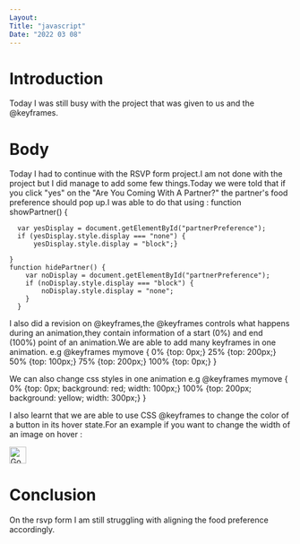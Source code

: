 ```yaml
---
Layout:
Title: "javascript"
Date: "2022 03 08"
---
```


# Introduction
Today I was still busy with the project that was given to us and the @keyframes.


# Body
Today I had to continue with the RSVP form project.I am not done with the project but I did manage to add some few things.Today we were told that if you click "yes" on the "Are You Coming With A Partner?" the partner's food preference should pop up.I was able to do that using :  function showPartner() {
      
      var yesDisplay = document.getElementById("partnerPreference");
      if (yesDisplay.style.display === "none") {
          yesDisplay.style.display = "block";}
     
    }
    function hidePartner() {
        var noDisplay = document.getElementById("partnerPreference");
        if (noDisplay.style.display === "block") {
            noDisplay.style.display = "none";
        }
      }

I also did a revision  on @keyframes,the @keyframes controls what happens during an animation,they contain information of a start (0%) and end (100%) point of an animation.We are able to add many keyframes in one animation.
e.g   @keyframes mymove {
  0%   {top: 0px;}
  25%  {top: 200px;}
  50%  {top: 100px;}
  75%  {top: 200px;}
  100% {top: 0px;}
}

We can also change css styles in one animation
e.g   @keyframes mymove {
  0%   {top: 0px; background: red; width: 100px;}
  100% {top: 200px; background: yellow; width: 300px;}
}

I also learnt that we are able to use CSS @keyframes to change the color of a button in its hover state.For an example if you want to change the width of an image on hover : 
<style>
  img {
    width: 30px;
  }
  img:hover {
    animation-name: width;
    animation-duration: 500ms;
  }

  @keyframes width {
    100% {
      width: 40px;
    }
  }
</style>

<img src="https://cdn.freecodecamp.org/curriculum/applied-visual-design/google-logo.png" alt="Google's Logo" />



# Conclusion
On the rsvp form I am still struggling with aligning the food preference accordingly.